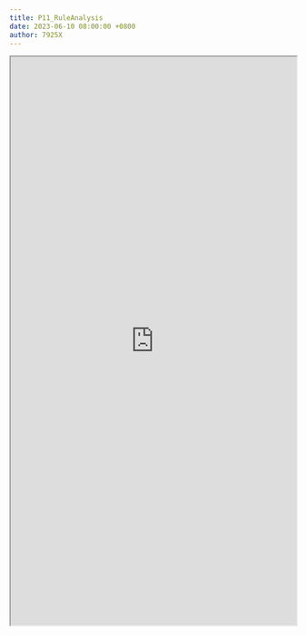 ```yaml
---
title: P11_RuleAnalysis
date: 2023-06-10 08:00:00 +0800
author: 7925X
---
```


<iframe src="https://y.dialwo.com/7925X2024/20230610-P11_RuleAnalysis.pdf" width="100%" height="1000px"></iframe>
